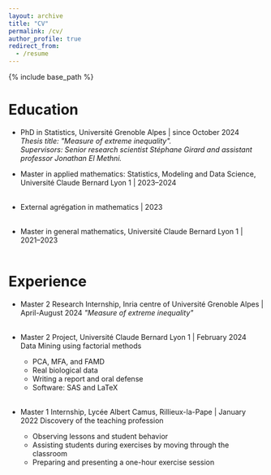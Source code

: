 ```yaml
---
layout: archive
title: "CV"
permalink: /cv/
author_profile: true
redirect_from:
  - /resume
---
```


{% include base_path %}

Education
======

* PhD in Statistics, Université Grenoble Alpes | since October 2024  
  *Thesis title: "Measure of extreme inequality".*  
  *Supervisors: Senior research scientist Stéphane Girard and assistant professor Jonathan El Methni.*

* Master in applied mathematics: Statistics, Modeling and Data Science, Université Claude Bernard Lyon 1 | 2023–2024  
  &nbsp;

* External agrégation in mathematics | 2023  
  &nbsp;

* Master in general mathematics, Université Claude Bernard Lyon 1 | 2021–2023  
  &nbsp;

Experience
======

* Master 2 Research Internship, Inria centre of Université Grenoble Alpes | April-August 2024
  *"Measure of extreme inequality"*  
  &nbsp;

* Master 2 Project, Université Claude Bernard Lyon 1 | February 2024  
  Data Mining using factorial methods  
  - PCA, MFA, and FAMD  
  - Real biological data  
  - Writing a report and oral defense  
  - Software: SAS and LaTeX  
  &nbsp;

* Master 1 Internship, Lycée Albert Camus, Rillieux-la-Pape | January 2022
  Discovery of the teaching profession  
  - Observing lessons and student behavior  
  - Assisting students during exercises by moving through the classroom  
  - Preparing and presenting a one-hour exercise session  
  &nbsp;
